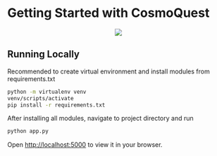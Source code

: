 # Getting Started with CosmoQuest

<p align="center">
<a href="#">
    <img src="https://skillicons.dev/icons?i=html,css,js,tailwind,flask" />
</a>
</p>

## Running Locally

Recommended to create virtual environment and install modules from requirements.txt

```bash
python -m virtualenv venv
venv/scripts/activate
pip install -r requirements.txt
```

After installing all modules, navigate to project directory and run

```bash
python app.py
```

Open <http://localhost:5000> to view it in your browser.
